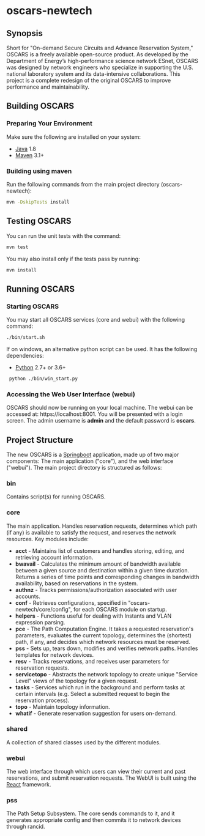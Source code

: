 # oscars-newtech
## Synopsis
Short for "On-demand Secure Circuits and Advance Reservation System," OSCARS is a freely available open-source product. As developed by the Department of Energy’s high-performance science network ESnet, OSCARS was designed by network engineers who specialize in supporting the U.S. national laboratory system and its data-intensive collaborations. This project is a complete redesign of the original OSCARS to improve performance and maintainability. 


## Building OSCARS

### Preparing Your Environment

Make sure the following are installed on your system:

* [Java](https://www.java.com) 1.8
* [Maven](http://maven.apache.org) 3.1+


### Building using maven

Run the following commands from the main project directory (oscars-newtech):

```bash
mvn -DskipTests install
```

## Testing OSCARS
You can run the unit tests with the command:

```bash
mvn test
```

You may also install only if the tests pass by running:

```bash
mvn install
```
## Running OSCARS

### Starting OSCARS

You may start all OSCARS services (core and webui) with the following command:

```bash
./bin/start.sh
```

If on windows, an alternative python script can be used.
It has the following dependencies:
* [Python](https://www.python.org/) 2.7+ or 3.6+

```bash
 python ./bin/win_start.py
```
### Accessing the Web User Interface (webui)

OSCARS should now be running on your local machine. The webui can be accessed at: https://localhost:8001. You will be presented with a login screen. The admin username is **admin** and the default password is **oscars**. 

## Project Structure
The new OSCARS is a [Springboot](http://projects.spring.io/spring-boot/) application, made up of two major components: The main application ("core"), and the web interface ("webui"). 
The main project directory is structured as follows:
### bin
Contains script(s) for running OSCARS.
### core
The main application. Handles reservation requests, determines which path (if any) is available to satisfy the request, and reserves the network resources. Key modules include:
* **acct** - Maintains list of customers and handles storing, editing, and retrieving account information.
* **bwavail** - Calculates the minimum amount of bandwidth available between a given source and destination within a given time duration. Returns a series of time points and corresponding changes in bandwidth availability, based on reservations in the system. 
* **authnz** - Tracks permissions/authorization associated with user accounts. 
* **conf** - Retrieves configurations, specified in "oscars-newtech/core/config", for each OSCARS module on startup.
* **helpers** - Functions useful for dealing with Instants and VLAN expression parsing.
* **pce** - The Path Computation Engine. It takes a requested reservation's parameters, evaluates the current topology, determines the (shortest) path, if any, and decides which network resources must be reserved.
* **pss** - Sets up, tears down, modifies and verifies network paths. Handles templates for network devices.
* **resv** - Tracks reservations, and receives user parameters for reservation requests.
* **servicetopo** - Abstracts the network topology to create unique "Service Level" views of the topology for a given request.
* **tasks** - Services which run in the background and perform tasks at certain intervals (e.g. Select a submitted request to begin the reservation process).
* **topo** - Maintain topology information.
* **whatif** - Generate reservation suggestion for users on-demand.

### shared 
A collection of shared classes used by the different modules. 

### webui 
The web interface through which users can view their current and past reservations, and submit reservation requests. The WebUI is built using the [React](https://facebook.github.io/react/) framework. 

### pss
The Path Setup Subsystem. The core sends commands to it, and it generates appropriate config and then commits it to network devices through rancid. 

